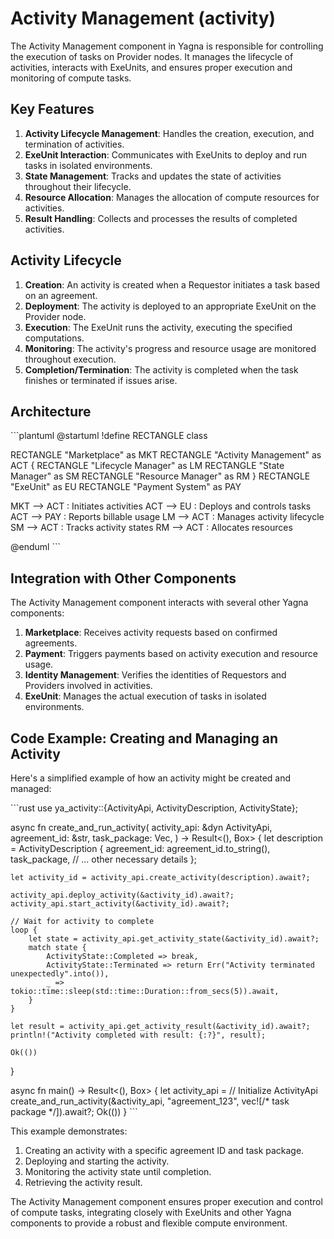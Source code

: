 # Activity Management (activity)

The Activity Management component in Yagna is responsible for controlling the execution of tasks on Provider nodes. It manages the lifecycle of activities, interacts with ExeUnits, and ensures proper execution and monitoring of compute tasks.

## Key Features

1. **Activity Lifecycle Management**: Handles the creation, execution, and termination of activities.
2. **ExeUnit Interaction**: Communicates with ExeUnits to deploy and run tasks in isolated environments.
3. **State Management**: Tracks and updates the state of activities throughout their lifecycle.
4. **Resource Allocation**: Manages the allocation of compute resources for activities.
5. **Result Handling**: Collects and processes the results of completed activities.

## Activity Lifecycle

1. **Creation**: An activity is created when a Requestor initiates a task based on an agreement.
2. **Deployment**: The activity is deployed to an appropriate ExeUnit on the Provider node.
3. **Execution**: The ExeUnit runs the activity, executing the specified computations.
4. **Monitoring**: The activity's progress and resource usage are monitored throughout execution.
5. **Completion/Termination**: The activity is completed when the task finishes or terminated if issues arise.

## Architecture

\```plantuml
@startuml
!define RECTANGLE class

RECTANGLE "Marketplace" as MKT
RECTANGLE "Activity Management" as ACT {
  RECTANGLE "Lifecycle Manager" as LM
  RECTANGLE "State Manager" as SM
  RECTANGLE "Resource Manager" as RM
}
RECTANGLE "ExeUnit" as EU
RECTANGLE "Payment System" as PAY

MKT --> ACT : Initiates activities
ACT --> EU : Deploys and controls tasks
ACT --> PAY : Reports billable usage
LM --> ACT : Manages activity lifecycle
SM --> ACT : Tracks activity states
RM --> ACT : Allocates resources

@enduml
\```

## Integration with Other Components

The Activity Management component interacts with several other Yagna components:

1. **Marketplace**: Receives activity requests based on confirmed agreements.
2. **Payment**: Triggers payments based on activity execution and resource usage.
3. **Identity Management**: Verifies the identities of Requestors and Providers involved in activities.
4. **ExeUnit**: Manages the actual execution of tasks in isolated environments.

## Code Example: Creating and Managing an Activity

Here's a simplified example of how an activity might be created and managed:

\```rust
use ya_activity::{ActivityApi, ActivityDescription, ActivityState};

async fn create_and_run_activity(
    activity_api: &dyn ActivityApi,
    agreement_id: &str,
    task_package: Vec<u8>,
) -> Result<(), Box<dyn std::error::Error>> {
    let description = ActivityDescription {
        agreement_id: agreement_id.to_string(),
        task_package,
        // ... other necessary details
    };

    let activity_id = activity_api.create_activity(description).await?;
    
    activity_api.deploy_activity(&activity_id).await?;
    activity_api.start_activity(&activity_id).await?;

    // Wait for activity to complete
    loop {
        let state = activity_api.get_activity_state(&activity_id).await?;
        match state {
            ActivityState::Completed => break,
            ActivityState::Terminated => return Err("Activity terminated unexpectedly".into()),
            _ => tokio::time::sleep(std::time::Duration::from_secs(5)).await,
        }
    }

    let result = activity_api.get_activity_result(&activity_id).await?;
    println!("Activity completed with result: {:?}", result);

    Ok(())
}

async fn main() -> Result<(), Box<dyn std::error::Error>> {
    let activity_api = // Initialize ActivityApi
    create_and_run_activity(&activity_api, "agreement_123", vec![/* task package */]).await?;
    Ok(())
}
\```

This example demonstrates:
1. Creating an activity with a specific agreement ID and task package.
2. Deploying and starting the activity.
3. Monitoring the activity state until completion.
4. Retrieving the activity result.

The Activity Management component ensures proper execution and control of compute tasks, integrating closely with ExeUnits and other Yagna components to provide a robust and flexible compute environment.